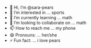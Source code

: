 - 👋 Hi, I’m @sara-pears
- 👀 I’m interested in ... sports
- 🌱 I’m currently learning ... math
- 💞️ I’m looking to collaborate on ... math
- 📫 How to reach me ... my phone
- 😄 Pronouns: ... her/she
- ⚡ Fun fact: ... i love pears

<!---
sara-pears/sara-pears is a ✨ special ✨ repository because its `README.md` (this file) appears on your GitHub profile.
You can click the Preview link to take a look at your changes.
--->
